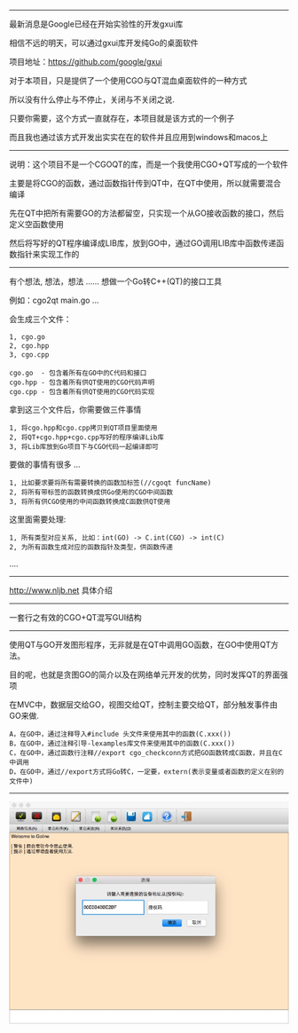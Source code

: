 ----------------

最新消息是Google已经在开始实验性的开发gxui库

相信不远的明天，可以通过gxui库开发纯Go的桌面软件

项目地址：https://github.com/google/gxui

对于本项目，只是提供了一个使用CGO与QT混血桌面软件的一种方式

所以没有什么停止与不停止，关闭与不关闭之说.

只要你需要，这个方式一直就存在，本项目就是该方式的一个例子

而且我也通过该方式开发出实实在在的软件并且应用到windows和macos上

----------------

说明：这个项目不是一个CGOQT的库，而是一个我使用CGO+QT写成的一个软件

主要是将CGO的函数，通过函数指针传到QT中，在QT中使用，所以就需要混合编译

先在QT中把所有需要GO的方法都留空，只实现一个从GO接收函数的接口，然后定义空函数使用

然后将写好的QT程序编译成LIB库，放到GO中，通过GO调用LIB库中函数传递函数指针来实现工作的

----------------

有个想法, 想法，想法 ...... 想做一个Go转C++(QT)的接口工具

例如：cgo2qt main.go ...

会生成三个文件：

	1, cgo.go 
	2, cgo.hpp
	3, cgo.cpp

	cgo.go  - 包含着所有在GO中的C代码和接口
	cgo.hpp - 包含着所有供QT使用的CGO代码声明
	cgo.cpp - 包含着所有供QT使用的CGO代码实现

拿到这三个文件后，你需要做三件事情

	1, 将cgo.hpp和cgo.cpp拷贝到QT项目里面使用
	2, 将QT+cgo.hpp+cgo.cpp写好的程序编译Lib库
	3, 将Lib库放到Go项目下与CGO代码一起编译即可

要做的事情有很多 ...

	1, 比如要求要将所有需要转换的函数加标签(//cgoqt funcName)
	2, 将所有带标签的函数转换成供Go使用的CGO中间函数
	3, 将所有供CGO使用的中间函数转换成C函数供QT使用

这里面需要处理:

	1, 所有类型对应关系, 比如：int(GO) -> C.int(CGO) -> int(C)
	2, 为所有函数生成对应的函数指针及类型，供函数传递

....

----------------

http://www.nljb.net 具体介绍

----------------

一套行之有效的CGO+QT混写GUI结构

----------------

使用QT与GO开发图形程序，无非就是在QT中调用GO函数，在GO中使用QT方法。

目的呢，也就是贪图GO的简介以及在网络单元开发的优势，同时发挥QT的界面强项

在MVC中，数据层交给GO，视图交给QT，控制主要交给QT，部分触发事件由GO来做.

	A，在GO中，通过注释导入#include 头文件来使用其中的函数(C.xxx())
	B，在GO中，通过注释引导-lexamples库文件来使用其中的函数(C.xxx())
	C，在GO中，通过函数行注释//export cgo_checkconn方式把GO函数转成C函数，并且在C中调用
	D，在GO中，通过//export方式将Go转C，一定要，extern(表示变量或者函数的定义在别的文件中)

----------------

![image](https://raw.githubusercontent.com/nulijiabei/cgoqt/master/screenshot.png)

